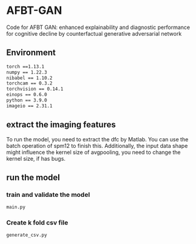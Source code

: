# AFBT-GAN
Code for AFBT GAN: enhanced explainability and diagnostic performance for cognitive decline by counterfactual generative adversarial network

## __Environment__  
```diff  
torch ==1.13.1
numpy == 1.22.3  
nibabel == 1.10.2  
torchcam == 0.3.2  
torchvision == 0.14.1  
einops == 0.6.0  
python == 3.9.0  
imageio == 2.31.1
``` 
## extract the imaging features
To run the model, you need to extract the dfc by Matlab. You can use the batch operation of spm12 to finish this. Additionally, the input data shape might influence the kernel size of avgpooling, you need to change the kernel size, if has bugs.  

## run the model
### train and validate the model 
```diff
main.py
```
### __Create k fold csv file__  
```diff
generate_csv.py
```
